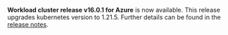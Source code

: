 **Workload cluster release v16.0.1 for Azure** is now available. This release upgrades kubernetes version to 1.21.5. Further details can be found in the [release notes](https://docs.giantswarm.io/changes/workload-cluster-releases-azure/releases/azure-v16.0.1/).

